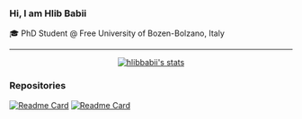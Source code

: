 ### Hi, I am Hlib Babii

🎓 PhD Student @ Free University of Bozen-Bolzano, Italy



---

<p align="center">
<a href="https://github.com/anuraghazra/github-readme-stats"><img alt="hlibbabii's stats" src="https://github-readme-stats.vercel.app/api?username=hlibbabii&show_icons=true&count_private=true&include_all_commits=true&theme=onedark"></a><br>
</p>

### Repositories

[![Readme Card](https://github-readme-stats.vercel.app/api/pin/?username=giganticode&repo=bohr)](https://github.com/giganticode/bohr)
[![Readme Card](https://github-readme-stats.vercel.app/api/pin/?username=giganticode&repo=codeprep)](https://github.com/giganticode/codeprep)



<!--

Here are some ideas to get you started:

- 🔭 I’m currently working on ...
- 🌱 I’m currently learning ...
- 👯 I’m looking to collaborate on ...
- 🤔 I’m looking for help with ...
- 💬 Ask me about ...
- 📫 How to reach me: ...
- 😄 Pronouns: ...
- ⚡ Fun fact: ...
-->
